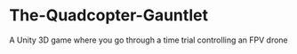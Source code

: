 # The-Quadcopter-Gauntlet
A Unity 3D game where you go through a time trial controlling an FPV drone
